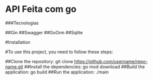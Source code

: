 # API Feita com go
###Tecnologias 

##Gin
##Swagger
##GoOrm
##Sqlite

#Installation

#To use this project, you need to follow these steps:

##Clone the repository: git clone https://github.com/username/repo-name.git
##Install the dependencies: go mod download
##Build the application: go build
##Run the application: ./main



